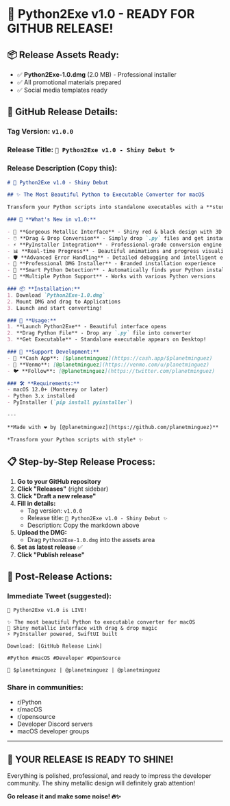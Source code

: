 # 🚀 Python2Exe v1.0 - READY FOR GITHUB RELEASE!

## 📦 **Release Assets Ready:**
- ✅ **Python2Exe-1.0.dmg** (2.0 MB) - Professional installer
- ✅ All promotional materials prepared
- ✅ Social media templates ready

## 🎯 **GitHub Release Details:**

### **Tag Version:** `v1.0.0`
### **Release Title:** `🚀 Python2Exe v1.0 - Shiny Debut ✨`

### **Release Description (Copy this):**
```markdown
# 🚀 Python2Exe v1.0 - Shiny Debut

## ✨ The Most Beautiful Python to Executable Converter for macOS

Transform your Python scripts into standalone executables with a **stunning metallic red & black interface** that makes conversion a visual delight!

### 🎯 **What's New in v1.0:**

- 🎨 **Gorgeous Metallic Interface** - Shiny red & black design with 3D effects
- 🖱️ **Drag & Drop Conversion** - Simply drop `.py` files and get instant executables
- ⚡ **PyInstaller Integration** - Professional-grade conversion engine
- 📊 **Real-time Progress** - Beautiful animations and progress visualization
- 🛡️ **Advanced Error Handling** - Detailed debugging and intelligent error reporting
- 💎 **Professional DMG Installer** - Branded installation experience
- 🔧 **Smart Python Detection** - Automatically finds your Python installation
- 📱 **Multiple Python Support** - Works with various Python versions

### 📦 **Installation:**
1. Download `Python2Exe-1.0.dmg`
2. Mount DMG and drag to Applications
3. Launch and start converting!

### 🚀 **Usage:**
1. **Launch Python2Exe** - Beautiful interface opens
2. **Drag Python File** - Drop any `.py` file into converter
3. **Get Executable** - Standalone executable appears on Desktop!

### 💝 **Support Development:**
- 💚 **Cash App**: [$planetminguez](https://cash.app/$planetminguez)
- 💙 **Venmo**: [@planetminguez](https://venmo.com/u/planetminguez)
- 🐦 **Follow**: [@planetminguez](https://twitter.com/planetminguez)

### 🛠️ **Requirements:**
- macOS 12.0+ (Monterey or later)
- Python 3.x installed
- PyInstaller (`pip install pyinstaller`)

---

**Made with ❤️ by [@planetminguez](https://github.com/planetminguez)**

*Transform your Python scripts with style* ✨
```

## 📋 **Step-by-Step Release Process:**

1. **Go to your GitHub repository**
2. **Click "Releases"** (right sidebar)
3. **Click "Draft a new release"**
4. **Fill in details:**
   - Tag version: `v1.0.0`
   - Release title: `🚀 Python2Exe v1.0 - Shiny Debut ✨`
   - Description: Copy the markdown above
5. **Upload the DMG:**
   - Drag `Python2Exe-1.0.dmg` into the assets area
6. **Set as latest release** ✅
7. **Click "Publish release"**

## 🎉 **Post-Release Actions:**

### **Immediate Tweet (suggested):**
```
🚀 Python2Exe v1.0 is LIVE! 

✨ The most beautiful Python to executable converter for macOS
🎨 Shiny metallic interface with drag & drop magic
⚡ PyInstaller powered, SwiftUI built

Download: [GitHub Release Link]

#Python #macOS #Developer #OpenSource

💝 $planetminguez | @planetminguez | @planetminguez
```

### **Share in communities:**
- r/Python
- r/macOS  
- r/opensource
- Developer Discord servers
- macOS developer groups

---

## 🎯 **YOUR RELEASE IS READY TO SHINE!**

Everything is polished, professional, and ready to impress the developer community. The shiny metallic design will definitely grab attention!

**Go release it and make some noise! 🔥✨**
